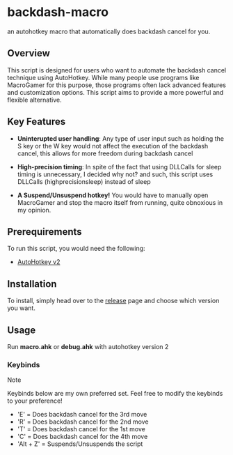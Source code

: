 # backdash-macro
an autohotkey macro that automatically does backdash cancel for you.


## Overview
This script is designed for users who want to automate the backdash cancel technique using AutoHotkey. While many people use programs like MacroGamer for this purpose, those programs often lack advanced features and customization options. This script aims to provide a more powerful and flexible alternative.

## Key Features
- **Uninterupted user handling**:    Any type of user input such as holding the S key or the W key would not affect the execution of the backdash cancel, this allows for more freedom during backdash cancel

- **High-precision timing**:         In spite of the fact that using DLLCalls for sleep timing is unnecessary, I decided why not? and such, this script uses DLLCalls (highprecisionsleep) instead of sleep

- **A Suspend/Unsuspend hotkey!**    You would have to manually open MacroGamer and stop the macro itself from running, quite obnoxious in my opinion.


## Prerequirements
To run this script, you would need the following:

- [AutoHotkey v2](https://autohotkey.com)


## Installation

To install, simply head over to the [release](https://github.com/yxnc/backdash-macro/releases) page and choose which version you want.

## Usage



Run **macro.ahk** or **debug.ahk** with autohotkey version 2



### Keybinds


> [!NOTE]
> Keybinds below are my own preferred set. Feel free to modify the keybinds to your preference!




- 'E' = Does backdash cancel for the 3rd move
- 'R' = Does backdash cancel for the 2nd move
- 'T' = Does backdash cancel for the 1st move
- 'C' = Does backdash cancel for the 4th move
- 'Alt + Z' = Suspends/Unsuspends the script
